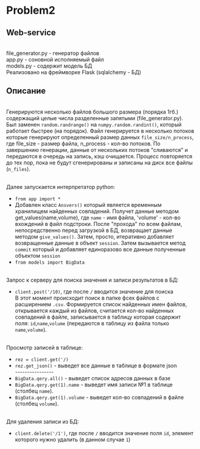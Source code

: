 # Problem2
## Web-service

<br>file_generator.py - генератор файлов
<br>app.py - соновной исполняемый файл
<br>models.py - содержит модель БД
<br>Реализовано на фреймворке Flask (sqlalchemy - БД)

## Описание
<br>Генерируются несколько файлов большого размера (порядка 1гб.) содержащий целые числа разделенные запятыми (file_generator.py). Был заменен `random.randrange()` на `numpy.random.randint()`, который работает быстрее (на порядок). Файл генерируется в несколько потоков которые генерируют определенный размер данных `file_size/n_process`, где  file_size - размер файла, n_process - кол-во потоков. По завершению генерации, данные от нескольких потоков "сливаются" и передаются в очередь на запись, кэш очищается. Процесс повторяется до тех пор, пока не будут сгенерированы и записаны на диск все файлы (`n_files`).

<br>Далее запускается интерпретатор python:
 * `from app import *`
  * Добавлен класс `Ansvers()` который является временным хранилищем найденных совпадений. Получет данные методом get_values(name,volume), где `name` - имя файла, 'volume' - кол-во вхождений в файл подстроки. После "прохода" по всем файлам, непосредственно перед загрузкой в БД, возвращает данные методом `give_values()`. Затем, просто, итеративно добавляет возвращенные данные в объект `session`. Затем вызывается метод `commit` который и добавляет единоразово все данные полученные объектом `session`
 * `from models import BigData`
 
<br>Запрос к серверу для поиска значения и записи результатов в БД:
 * `client.post('/10)`, где после `/` вводится значение для поиска
<br>В этот момент происходит поиск в папке фсех файлов с расширением `.csv`. Формируется список найденных имен файлов, открывается каждый из файлов, считается кол-во найденных совпадений в файле, записывается в таблицу которая содержит поля: `id`,`name`,`volume` (передаются в таблицу из файла только `name`,`volume`).

<br>Просмотр записей в таблице:
 * `rez = client.get('/)`
 * `rez.get_json()` - выведет все данные в таблице в формате json
<br> ----------------
 * `BigData.qery.all()` - выведет список адресов данных в базе
 * `BigData.qery.get(1).name` - выведет имя записи №1 в таблице (столбец `name`).
 * `BigData.qery.get(1).volume` - выведет кол-во совпадений в файле (столбец `volume`).
 
<br>Для удаления записи из БД:
 * `client.delete('/1')`, где после `/` вводится значение поля `id`, элемент которого нужно удалить (в данном случае `1`)
